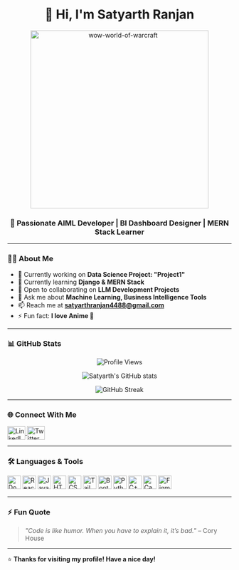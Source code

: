 <h1 align="center">👋 Hi, I'm Satyarth Ranjan</h1>

<p align="center">
  <img src="https://github.com/user-attachments/assets/71b2e22b-1e52-4dc2-a9eb-61f196194907" alt="wow-world-of-warcraft" width="400"/>
</p>

<h3 align="center">🚀 Passionate AIML Developer | BI Dashboard Designer | MERN Stack Learner</h3>

---

### 🧑‍💻 About Me

- 🔭 Currently working on **Data Science Project: "Project1"**
- 🌱 Currently learning **Django & MERN Stack**
- 🤝 Open to collaborating on **LLM Development Projects**
- 💬 Ask me about **Machine Learning, Business Intelligence Tools**
- 📫 Reach me at **[satyarthranjan4488@gmail.com](mailto:satyarthranjan4488@gmail.com)**
- ⚡ Fun fact: **I love Anime 🎌**

---

### 📊 GitHub Stats

<p align="center">
  <img src="https://komarev.com/ghpvc/?username=satyarthranjan8051&label=Profile%20views&color=0e75b6&style=flat" alt="Profile Views" />
</p>

<p align="center">
  <img src="https://github-readme-stats.vercel.app/api?username=satyarthranjan8051&show_icons=true&theme=radical" alt="Satyarth's GitHub stats" />
</p>

<p align="center">
  <img src="https://github-readme-streak-stats.herokuapp.com/?user=satyarthranjan8051&theme=radical" alt="GitHub Streak" />
</p>

---

### 🌐 Connect With Me

<p align="left">
  <a href="https://www.linkedin.com/in/satyarth-ranjan-9122harsh054488/" target="blank">
    <img align="center" src="https://raw.githubusercontent.com/rahuldkjain/github-profile-readme-generator/master/src/images/icons/Social/linked-in-alt.svg" alt="LinkedIn" height="30" width="40" />
  </a>
  <a href="https://twitter.com/satyarthranjan" target="blank">
    <img align="center" src="https://raw.githubusercontent.com/rahuldkjain/github-profile-readme-generator/master/src/images/icons/Social/twitter.svg" alt="Twitter" height="30" width="40" />
  </a>
</p>

---

### 🛠️ Languages & Tools


<p align="left">
  <img src="https://cdn.jsdelivr.net/gh/devicons/devicon/icons/docker/docker-plain-wordmark.svg" height="30" alt="Docker" />
  <img src="https://cdn.jsdelivr.net/gh/devicons/devicon/icons/react/react-original.svg" height="30" alt="React" />
  <img src="https://cdn.jsdelivr.net/gh/devicons/devicon/icons/javascript/javascript-original.svg" height="30" alt="JavaScript" />
  <img src="https://cdn.jsdelivr.net/gh/devicons/devicon/icons/html5/html5-original.svg" height="30" alt="HTML5" />
  <img src="https://cdn.jsdelivr.net/gh/devicons/devicon/icons/css3/css3-original.svg" height="30" alt="CSS3" />
  <img src="https://cdn.jsdelivr.net/gh/devicons/devicon/icons/tailwindcss/tailwindcss-plain.svg" height="30" alt="Tailwind CSS" />
  <img src="https://cdn.jsdelivr.net/gh/devicons/devicon/icons/bootstrap/bootstrap-original.svg" height="30" alt="Bootstrap" />
  <img src="https://cdn.jsdelivr.net/gh/devicons/devicon/icons/python/python-original.svg" height="30" alt="Python" />
  <img src="https://cdn.jsdelivr.net/gh/devicons/devicon/icons/cplusplus/cplusplus-original.svg" height="30" alt="C++" />
  <img src="https://cdn.jsdelivr.net/gh/devicons/devicon/icons/canva/canva-original.svg" height="30" alt="Canva" />
  <img src="https://cdn.jsdelivr.net/gh/devicons/devicon/icons/figma/figma-original.svg" height="30" alt="Figma" />
</p>

---

### ⚡ Fun Quote

> *"Code is like humor. When you have to explain it, it’s bad."* – Cory House

---

⭐️ **Thanks for visiting my profile! Have a nice day!**
